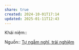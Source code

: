 ```yaml
---
share: true
created: 2024-10-01T17:14
updated: 2025-01-11T12:43
---
```

Khái niệm:: 

Nguồn:: [Tự ngẫm nghĩ, trải nghiệm](../../../../%CE%9E%20Ngu%E1%BB%93n/T%E1%BB%B1%20ng%E1%BA%ABm%20ngh%C4%A9,%20tr%E1%BA%A3i%20nghi%E1%BB%87m.md)